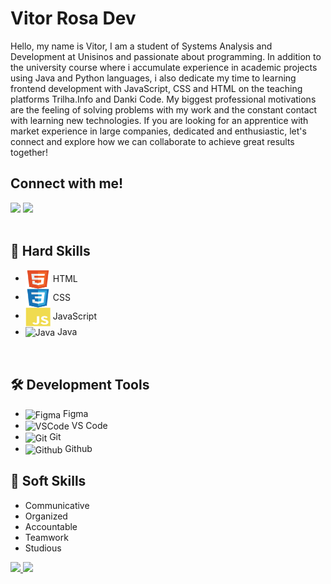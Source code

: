 # Vitor Rosa Dev

Hello, my name is Vitor, I am a student of Systems Analysis and Development at Unisinos and passionate about programming.
In addition to the university course where i accumulate experience in academic projects using Java and Python languages, i also dedicate my time to learning frontend development with JavaScript, CSS and HTML on the teaching platforms Trilha.Info and Danki Code.
My biggest professional motivations are the feeling of solving problems with my work and the constant contact with learning new technologies.
If you are looking for an apprentice with market experience in large companies, dedicated and enthusiastic, let's connect and explore how we can collaborate to achieve great results together!

## Connect with me!
 
<div>
  <a href="https://www.linkedin.com/in/vitorrosadev" target="_blank"><img src="https://img.shields.io/badge/-LinkedIn-%230077B5?style=for-the-badge&logo=linkedin&logoColor=white" target="_blank"></a>   
  <a href = "mailto:vitor.rosa.dev@outlook.com"><img src="https://img.shields.io/badge/Microsoft_Outlook-0078D4?style=for-the-badge&logo=microsoft-outlook&logoColor=white" target="_blank"></a>
</div>

<br>

## 🧠 Hard Skills
    
-  <img align="center" alt="HTML" height="30" width="40" src="https://raw.githubusercontent.com/devicons/devicon/master/icons/html5/html5-original.svg"> HTML <br>
-  <img align="center" alt="CSS" height="30" width="40" src="https://raw.githubusercontent.com/devicons/devicon/master/icons/css3/css3-original.svg"> CSS <br>
-  <img align="center" alt="Js" height="30" width="40" src="https://raw.githubusercontent.com/devicons/devicon/master/icons/javascript/javascript-plain.svg"> JavaScript <br>
-  <img align="center" alt="Java" height="30" width="40"  src="https://cdn.jsdelivr.net/gh/devicons/devicon@latest/icons/java/java-original.svg"> Java <br>


<br>

## 🛠 Development Tools

-  <img align="center" alt="Figma" height="30" width="40" src="https://cdn.jsdelivr.net/gh/devicons/devicon@latest/icons/figma/figma-original.svg"> Figma <br>
-  <img align="center" alt="VSCode" height="30" width="40" src="https://cdn.jsdelivr.net/gh/devicons/devicon@latest/icons/vscode/vscode-original.svg"> VS Code <br>
-  <img align="center" alt="Git" height="30" width="40"  src="https://cdn.jsdelivr.net/gh/devicons/devicon@latest/icons/git/git-original.svg"> Git <br>
-  <img align="center" alt="Github" height="30" width="40" src="https://cdn.jsdelivr.net/gh/devicons/devicon@latest/icons/github/github-original.svg"> Github <br>

## 🤝 Soft Skills

- Communicative <br>
- Organized <br>
- Accountable <br>
- Teamwork <br>
- Studious <br>

<div>
   <a href="https://github.com/VitorRosaDev">
   <img height="180em" src="https://github-readme-stats.vercel.app/api?username=VitorRosaDev&show_icons=true&theme=dracula&include_all_commits=true&count_private=true"/>
   <img height="180em" src="https://github-readme-stats.vercel.app/api/top-langs/?username=VitorRosaDev&layout=compact&langs_count=6&theme=dracula"/>
</div>
